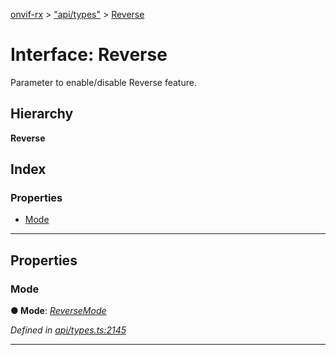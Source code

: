 [onvif-rx](../README.md) > ["api/types"](../modules/_api_types_.md) > [Reverse](../interfaces/_api_types_.reverse.md)

# Interface: Reverse

Parameter to enable/disable Reverse feature.

## Hierarchy

**Reverse**

## Index

### Properties

* [Mode](_api_types_.reverse.md#mode)

---

## Properties

<a id="mode"></a>

###  Mode

**● Mode**: *[ReverseMode](../enums/_api_types_.reversemode.md)*

*Defined in [api/types.ts:2145](https://github.com/patrickmichalina/onvif-rx/blob/1596479/src/api/types.ts#L2145)*

___

